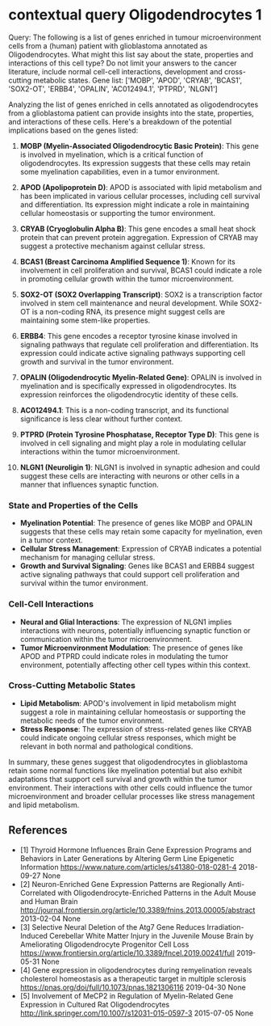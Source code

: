# contextual query Oligodendrocytes 1

Query: The following is a list of genes enriched in tumour microenvironment cells from a (human) patient with glioblastoma  annotated as Oligodendrocytes.  What might this list say about the state, properties and interactions of this cell type?  Do not limit your answers to the cancer literature,  include normal cell-cell interactions, development and cross-cutting metabolic states.  Gene list: ['MOBP', 'APOD', 'CRYAB', 'BCAS1', 'SOX2-OT', 'ERBB4', 'OPALIN', 'AC012494.1', 'PTPRD', 'NLGN1']

Analyzing the list of genes enriched in cells annotated as oligodendrocytes from a glioblastoma patient can provide insights into the state, properties, and interactions of these cells. Here's a breakdown of the potential implications based on the genes listed:

1. **MOBP (Myelin-Associated Oligodendrocytic Basic Protein)**: This gene is involved in myelination, which is a critical function of oligodendrocytes. Its expression suggests that these cells may retain some myelination capabilities, even in a tumor environment.

2. **APOD (Apolipoprotein D)**: APOD is associated with lipid metabolism and has been implicated in various cellular processes, including cell survival and differentiation. Its expression might indicate a role in maintaining cellular homeostasis or supporting the tumor environment.

3. **CRYAB (Cryoglobulin Alpha B)**: This gene encodes a small heat shock protein that can prevent protein aggregation. Expression of CRYAB may suggest a protective mechanism against cellular stress.

4. **BCAS1 (Breast Carcinoma Amplified Sequence 1)**: Known for its involvement in cell proliferation and survival, BCAS1 could indicate a role in promoting cellular growth within the tumor microenvironment.

5. **SOX2-OT (SOX2 Overlapping Transcript)**: SOX2 is a transcription factor involved in stem cell maintenance and neural development. While SOX2-OT is a non-coding RNA, its presence might suggest cells are maintaining some stem-like properties.

6. **ERBB4**: This gene encodes a receptor tyrosine kinase involved in signaling pathways that regulate cell proliferation and differentiation. Its expression could indicate active signaling pathways supporting cell growth and survival in the tumor environment.

7. **OPALIN (Oligodendrocytic Myelin-Related Gene)**: OPALIN is involved in myelination and is specifically expressed in oligodendrocytes. Its expression reinforces the oligodendrocytic identity of these cells.

8. **AC012494.1**: This is a non-coding transcript, and its functional significance is less clear without further context.

9. **PTPRD (Protein Tyrosine Phosphatase, Receptor Type D)**: This gene is involved in cell signaling and might play a role in modulating cellular interactions within the tumor microenvironment.

10. **NLGN1 (Neuroligin 1)**: NLGN1 is involved in synaptic adhesion and could suggest these cells are interacting with neurons or other cells in a manner that influences synaptic function.

### State and Properties of the Cells

- **Myelination Potential**: The presence of genes like MOBP and OPALIN suggests that these cells may retain some capacity for myelination, even in a tumor context.
- **Cellular Stress Management**: Expression of CRYAB indicates a potential mechanism for managing cellular stress.
- **Growth and Survival Signaling**: Genes like BCAS1 and ERBB4 suggest active signaling pathways that could support cell proliferation and survival within the tumor environment.

### Cell-Cell Interactions

- **Neural and Glial Interactions**: The expression of NLGN1 implies interactions with neurons, potentially influencing synaptic function or communication within the tumor microenvironment.
- **Tumor Microenvironment Modulation**: The presence of genes like APOD and PTPRD could indicate roles in modulating the tumor environment, potentially affecting other cell types within this context.

### Cross-Cutting Metabolic States

- **Lipid Metabolism**: APOD's involvement in lipid metabolism might suggest a role in maintaining cellular homeostasis or supporting the metabolic needs of the tumor environment.
- **Stress Response**: The expression of stress-related genes like CRYAB could indicate ongoing cellular stress responses, which might be relevant in both normal and pathological conditions.

In summary, these genes suggest that oligodendrocytes in glioblastoma retain some normal functions like myelination potential but also exhibit adaptations that support cell survival and growth within the tumor environment. Their interactions with other cells could influence the tumor microenvironment and broader cellular processes like stress management and lipid metabolism.



## References

- [1] Thyroid Hormone Influences Brain Gene Expression Programs and Behaviors in Later Generations by Altering Germ Line Epigenetic Information https://www.nature.com/articles/s41380-018-0281-4 2018-09-27 None
- [2] Neuron-Enriched Gene Expression Patterns are Regionally Anti-Correlated with Oligodendrocyte-Enriched Patterns in the Adult Mouse and Human Brain http://journal.frontiersin.org/article/10.3389/fnins.2013.00005/abstract 2013-02-04 None
- [3] Selective Neural Deletion of the Atg7 Gene Reduces Irradiation-Induced Cerebellar White Matter Injury in the Juvenile Mouse Brain by Ameliorating Oligodendrocyte Progenitor Cell Loss https://www.frontiersin.org/article/10.3389/fncel.2019.00241/full 2019-05-31 None
- [4] Gene expression in oligodendrocytes during remyelination reveals cholesterol homeostasis as a therapeutic target in multiple sclerosis https://pnas.org/doi/full/10.1073/pnas.1821306116 2019-04-30 None
- [5] Involvement of MeCP2 in Regulation of Myelin-Related Gene Expression in Cultured Rat Oligodendrocytes http://link.springer.com/10.1007/s12031-015-0597-3 2015-07-05 None